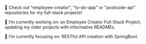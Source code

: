 💖 Check out "employee-creator", "to-do-app" or "postcode-api" repositories for my full-stack projects!

🔭 I’m currently working on: an Employee Creator Full-Stack Project, updating my older projects with informative READMEs.

🌱 I’m currently focusing on: RESTful API creation with SpringBoot.

<!--
**kabirt7/kabirt7** is a ✨ _special_ ✨ repository because its `README.md` (this file) appears on your GitHub profile.

Here are some ideas to get you started:


- 🌱 I’m currently learning ...
- 👯 I’m looking to collaborate on ...
- 🤔 I’m looking for help with ...
- 💬 Ask me about ...
- 📫 How to reach me: ...
- 😄 Pronouns: ...
- ⚡ Fun fact: ...
-->
